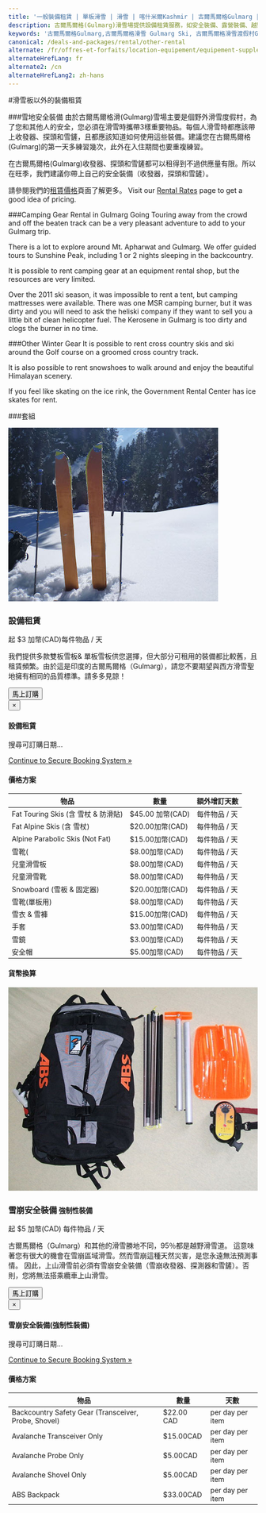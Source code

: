 ```yaml
---
title: '一般裝備租賃 | 單板滑雪 | 滑雪 | 喀什米爾Kashmir | 古爾馬爾格Gulmarg | 印度India | Skigulmarg.com'
description: 古爾馬爾格(Gulmarg)滑雪場提供設備租賃服務，如安全裝備、露營裝備、越野滑雪板和雪鞋。讓古爾馬爾格(Gulmarg)滑雪之旅更為便利、安全。
keywords: '古爾馬爾格Gulmarg,古爾馬爾格滑雪 Gulmarg Ski, 古爾馬爾格滑雪渡假村Gulmarg Ski Resort, 喀什米爾滑雪Skiing in the Himalayas, 印度滑雪Skiing in India, 喜馬拉雅Himalaya, 喀什米爾Kashmir, Skigulmarg.com'
canonical: /deals-and-packages/rental/other-rental
alternate: /fr/offres-et-forfaits/location-equipement/equipement-supplementaire
alternateHrefLang: fr
alternate2: /cn
alternateHrefLang2: zh-hans
---
```


#滑雪板以外的裝備租賃

###雪地安全裝備
由於古爾馬爾格滑(Gulmarg)雪場主要是個野外滑雪度假村，為了您和其他人的安全，您必須在滑雪時攜帶3樣重要物品。每個人滑雪時都應該帶上收發器、探頭和雪鏟，且都應該知道如何使用這些裝備。建議您在古爾馬爾格(Gulmarg)的第一天多練習幾次，此外在入住期間也要重複練習。

在古爾馬爾格(Gulmarg)收發器、探頭和雪鏟都可以租得到不過供應量有限。所以在旺季，我們建議你帶上自己的安全裝備（收發器，探頭和雪鏟）。

請參閱我們的[租賃價格](../rental-rates)頁面了解更多。
Visit our [Rental Rates](../rental-rates) page to get a good idea of pricing.

###Camping Gear Rental in Gulmarg
Going Touring away from the crowd and off the beaten track can be a very pleasant adventure to add to your Gulmarg trip.

There is a lot to explore around Mt. Apharwat and Gulmarg. We offer guided tours to Sunshine Peak, including 1 or 2 nights sleeping in the backcountry.

It is possible to rent camping gear at an equipment rental shop, but the resources are very limited.

Over the 2011 ski season, it was impossible to rent a tent, but camping mattresses were available. There was one MSR camping burner, but it was dirty and you will need to ask the heliski company if they want to sell you a little bit of clean helicopter fuel. The Kerosene in Gulmarg is too dirty and clogs the burner in no time.

###Other Winter Gear
It is possible to rent cross country skis and ski around the Golf course on a groomed cross country track.

It is also possible to rent snowshoes to walk around and enjoy the beautiful Himalayan scenery.

If you feel like skating on the ice rink, the Government Rental Center has ice skates for rent.

###套組

<div class="row">
    <div class="col-sm-6 m-b-40">
        <div class="package-item-wrap">
            <div class="package-image">
                <span>
                    <img src="/user/themes/skigulmarg/images/packages/rental/rental.jpg" alt="">
                </span>
            </div>
            <div class="package-description">
                <h3>設備租賃</h3>
                <div class="package-price">
                   起 <span>$3 加幣(CAD)</span>每件物品 / 天
                </div>
                <p>
                    我們提供多款雙板雪板& 單板雪板供您選擇，但大部分可租用的裝備都比較舊，且租賃頻繁。由於這是印度的古爾馬爾格（Gulmarg），請您不要期望與西方滑雪聖地擁有相同的品質標準。請多多見諒！
                </p>
                <button
                    class="btn btn-rounded btn-outline"
                    type="button"
                    data-target="#modal-checkfront-1"
                    data-toggle="modal"
                    data-checkfront-target="CHECKFRONT_WIDGET_01"
                    data-checkfront-item-id="16"
                    data-checkfront-category-id="2"
                    data-checkfront-options="hidesearch">
                   馬上訂購
                </button>
                <div class="modal fade" id="modal-checkfront-1" aria-hidden="true">
                    <div class="modal-dialog">
                        <div class="modal-content">
                            <div class="modal-header">
                                <button
                                    class="close"
                                    type="button"
                                    data-dismiss="modal"
                                    aria-hidden="true">
                                    ×
                                </button>
                                <h4 class="modal-title">設備租賃</h4>
                            </div>
                            <div class="modal-body">
                                <div id="CHECKFRONT_WIDGET_01">
                                    <p class="searching-availability">
                                        搜尋可訂購日期...
                                    </p>
                                </div>
                                <noscript>
                                    <a href="https://skigulmarg.checkfront.com/reserve/" class="font-16">
                                        Continue to Secure Booking System &raquo;
                                    </a>
                                </noscript>
                                <div class="accordion pricing">
                                    <article class="ac-item">
                                        <h4 class="ac-title">價格方案</h4>
                                        <div class="ac-content">
                                            <div class="table-container">
                                                <table class="table">
                                                    <thead>
                                                        <tr>
                                                            <th>物品</th>
                                                            <th>數量</th>
                                                            <th>額外增訂天數</th>
                                                        </tr>
                                                    </thead>
                                                    <tbody>
                                                        <tr>
                                                            <td>Fat Touring Skis (含 雪杖 & 防滑貼)</td>
                                                            <td>$45.00 加幣(CAD)</td>
                                                            <td>每件物品 / 天</td>
                                                        </tr>
                                                        <tr>
                                                            <td>Fat Alpine Skis (含 雪杖)</td>
                                                            <td>$20.00加幣(CAD)</td>
                                                            <td>每件物品 / 天</td>
                                                        </tr>
                                                        <tr>
                                                            <td>Alpine Parabolic Skis (Not Fat) </td>
                                                            <td>$15.00加幣(CAD)</td>
                                                            <td>每件物品 / 天</td>
                                                        </tr>
                                                        <tr>
                                                            <td>雪靴(</td>
                                                            <td>$8.00加幣(CAD)</td>
                                                            <td>每件物品 / 天</td>
                                                        </tr>
                                                        <tr>
                                                            <td>兒童滑雪板</td>
                                                            <td>$8.00加幣(CAD)</td>
                                                            <td>每件物品 / 天</td>
                                                        </tr>
                                                        <tr>
                                                            <td>兒童滑雪靴</td>
                                                            <td>$8.00加幣(CAD)</td>
                                                            <td>每件物品 / 天</td>
                                                        </tr>
                                                        <tr>
                                                            <td>Snowboard (雪板 & 固定器)</td>
                                                            <td>$20.00加幣(CAD)</td>
                                                            <td>每件物品 / 天</td>
                                                        </tr>
                                                        <tr>
                                                            <td>雪靴(單板用)</td>
                                                            <td>$8.00加幣(CAD)</td>
                                                            <td>每件物品 / 天</td>
                                                        </tr>
                                                        <tr>
                                                            <td>雪衣 & 雪褲</td>
                                                            <td>$15.00加幣(CAD)</td>
                                                            <td>每件物品 / 天</td>
                                                        </tr>
                                                        <tr>
                                                            <td>手套</td>
                                                            <td>$3.00加幣(CAD)</td>
                                                            <td>每件物品 / 天</td>
                                                        </tr>
                                                        <tr>
                                                            <td>雪鏡</td>
                                                            <td>$3.00加幣(CAD)</td>
                                                            <td>每件物品 / 天</td>
                                                        </tr>
                                                        <tr>
                                                            <td>安全帽</td>
                                                            <td>$5.00加幣(CAD)</td>
                                                            <td>每件物品 / 天</td>
                                                        </tr>
                                                    </tbody>
                                                </table>
                                            </div>
                                        </div>
                                    </article>
                                    <article class="ac-item" style="margin-top: -1px">
                                        <h4 class="ac-title">貨幣換算</h4>
                                        <div class="ac-content">
                                            <div class="currency-converter">
                                                <script src="https://w.fxexchangerate.com/converter.php?fm=CAD&ft=EUR&lg=en&am=1&ty=1"></script>
                                            </div>
                                        </div>
                                    </article>
                                </div>
                            </div>
                        </div>
                    </div>
                </div>
            </div>
        </div>
    </div>
    <div class="col-sm-6 m-b-40">
        <div class="package-item-wrap">
            <div class="package-image">
                <span>
                    <img src="/user/themes/skigulmarg/images/packages/rental/rescue_equipment.jpg" alt="Rental - Avalanche Safety Gear - Gulmarg Ski Resort">
                </span>
            </div>
            <div class="package-description">
                <h3>雪崩安全裝備 <small>強制性裝備 </small></h3>
                <div class="package-price">
                   起 <span>$5 加幣(CAD)</span> 每件物品 / 天
                </div>
                <p>
                    古爾馬爾格（Gulmarg）和其他的滑雪勝地不同，95％都是越野滑雪道。 這意味著您有很大的機會在雪崩區域滑雪。然而雪崩這種天然災害，是您永遠無法預測事情。 因此，上山滑雪前必須有雪崩安全裝備（雪崩收發器、探測器和雪鏟）。否則，您將無法搭乘纜車上山滑雪。
                </p>
                <button
                    class="btn btn-rounded btn-outline"
                    type="button"
                    data-target="#modal-checkfront-2"
                    data-toggle="modal"
                    data-checkfront-target="CHECKFRONT_WIDGET_02"
                    data-checkfront-item-id="30"
                    data-checkfront-category-id="2"
                    data-checkfront-options="hidesearch">
                   馬上訂購
                </button>
                <div class="modal fade" id="modal-checkfront-2" aria-hidden="true">
                    <div class="modal-dialog">
                        <div class="modal-content">
                            <div class="modal-header">
                                <button
                                    class="close"
                                    type="button"
                                    data-dismiss="modal"
                                    aria-hidden="true">
                                    ×
                                </button>
                                <h4 class="modal-title">雪崩安全裝備(強制性裝備)</h4>
                            </div>
                            <div class="modal-body">
                                <div id="CHECKFRONT_WIDGET_02">
                                    <p class="searching-availability">
                                        搜尋可訂購日期...
                                    </p>
                                </div>
                                <noscript>
                                    <a href="https://skigulmarg.checkfront.com/reserve/" class="font-16">
                                        Continue to Secure Booking System &raquo;
                                    </a>
                                </noscript>
                                <div class="accordion pricing">
                                    <article class="ac-item">
                                        <h4 class="ac-title">價格方案</h4>
                                        <div class="ac-content">
                                            <div class="table-container">
                                                <table class="table">
                                                    <thead>
                                                        <tr>
                                                            <th>物品</th>
                                                            <th>數量</th>
                                                            <th>天數</th>
                                                        </tr>
                                                    </thead>
                                                    <tbody>
                                                        <tr>
                                                            <td>Backcountry Safety Gear (Transceiver, Probe, Shovel)</td>
                                                            <td>$22.00 CAD</td>
                                                            <td>per day per item</td>
                                                        </tr>
                                                        <tr>
                                                            <td> Avalanche Transceiver Only</td>
                                                            <td>$15.00CAD</td>
                                                            <td>per day per item</td>
                                                        </tr>
                                                        <tr>
                                                            <td>Avalanche Probe Only</td>
                                                            <td>$5.00CAD</td>
                                                            <td>per day per item</td>
                                                        </tr>
                                                        <tr>
                                                            <td>Avalanche Shovel Only</td>
                                                            <td>$5.00CAD</td>
                                                            <td>per day per item</td>
                                                        </tr>
                                                        <tr>
                                                            <td>ABS Backpack</td>
                                                            <td>$33.00CAD</td>
                                                            <td>per day per item</td>
                                                        </tr>
                                                        <tr>
                              